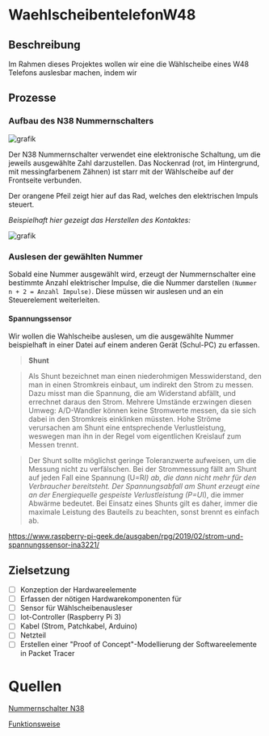 # WaehlscheibentelefonW48

## Beschreibung

Im Rahmen dieses Projektes wollen wir eine die Wählscheibe eines W48 Telefons auslesbar machen, indem wir

## Prozesse

### Aufbau des N38 Nummernschalters
![grafik](https://user-images.githubusercontent.com/69843539/222415091-131c2bbd-e8e3-494b-afca-9eecb5d05f55.png)

Der N38 Nummernschalter verwendet eine elektronische Schaltung, um die jeweils ausgewählte Zahl darzustellen. Das Nockenrad (rot, im Hintergrund, mit messingfarbenem Zähnen) ist starr mit der Wählscheibe auf der Frontseite verbunden.

Der orangene Pfeil zeigt hier auf das Rad, welches den elektrischen Impuls steuert.

*Beispielhaft hier gezeigt das Herstellen des Kontaktes:*

![grafik](https://user-images.githubusercontent.com/69843539/222415148-465c6221-bb20-4c55-9a29-936e778b8555.png)

### Auslesen der gewählten Nummer

Sobald eine Nummer ausgewählt wird, erzeugt der Nummernschalter eine bestimmte Anzahl elektrischer Impulse, die die Nummer darstellen `(Nummer n + 2 = Anzahl Impulse)`. Diese müssen wir auslesen und an ein Steuerelement weiterleiten.

#### Spannungssensor

Wir wollen die Wahlscheibe auslesen, um die ausgewählte Nummer beispielhaft in einer Datei auf einem anderen Gerät (Schul-PC) zu erfassen.

>**Shunt**

>Als Shunt bezeichnet man einen niederohmigen Messwiderstand, den man in einen Stromkreis einbaut, um indirekt den Strom zu messen. Dazu misst man die Spannung, die am Widerstand abfällt, und errechnet daraus den Strom. Mehrere Umstände erzwingen diesen Umweg: A/D-Wandler können keine Stromwerte messen, da sie sich dabei in den Stromkreis einklinken müssten. Hohe Ströme verursachen am Shunt eine entsprechende Verlustleistung, weswegen man ihn in der Regel vom eigentlichen Kreislauf zum Messen trennt.

>Der Shunt sollte möglichst geringe Toleranzwerte aufweisen, um die Messung nicht zu verfälschen. Bei der Strommessung fällt am Shunt auf jeden Fall eine Spannung (U=R*I) ab, die dann nicht mehr für den Verbraucher bereitsteht. Der Spannungsabfall am Shunt erzeugt eine an der Energiequelle gespeiste Verlustleistung (P=U*I), die immer Abwärme bedeutet. Bei Einsatz eines Shunts gilt es daher, immer die maximale Leistung des Bauteils zu beachten, sonst brennt es einfach ab.



https://www.raspberry-pi-geek.de/ausgaben/rpg/2019/02/strom-und-spannungssensor-ina3221/

## Zielsetzung

- [ ]	Konzeption der Hardwareelemente
- [ ]	Erfassen der nötigen Hardwarekomponenten für
- [ ]	Sensor für Wählscheibenausleser
- [ ]	Iot-Controller (Raspberry Pi 3)
- [ ]	Kabel (Strom, Patchkabel, Arduino)
- [ ]	Netzteil
- [ ]	Erstellen einer "Proof of Concept"-Modellierung der Softwareelemente in Packet Tracer

# Quellen
[Nummernschalter N38](https://elektronikbasteln.pl7.de/nummernschalter-n38)

[Funktionsweise](https://elektronikbasteln.pl7.de/nummernschalter-funktionsweise)
